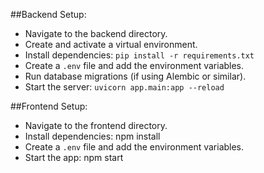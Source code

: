 ##Backend Setup:

- Navigate to the backend directory.
- Create and activate a virtual environment.
- Install dependencies: `pip install -r requirements.txt`
- Create a `.env` file and add the environment variables.
- Run database migrations (if using Alembic or similar).
- Start the server: `uvicorn app.main:app --reload`

##Frontend Setup:

- Navigate to the frontend directory.
- Install dependencies: npm install
- Create a `.env` file and add the environment variables.
- Start the app: npm start